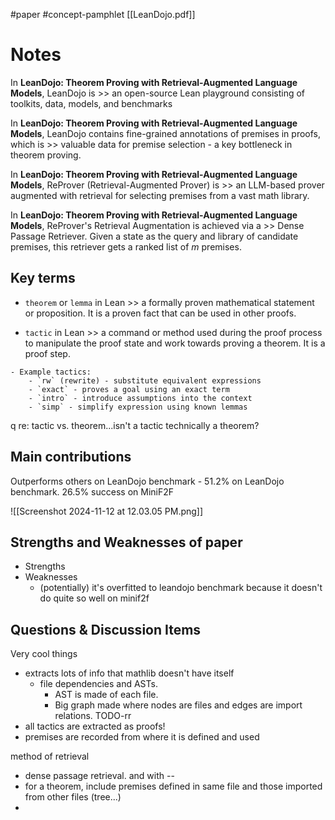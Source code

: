 #paper #concept-pamphlet 
[[LeanDojo.pdf]]
# Notes

In **LeanDojo: Theorem Proving with Retrieval-Augmented Language Models**, LeanDojo is >> an open-source Lean playground consisting of toolkits, data, models, and benchmarks
<!--LEARN:ltOHbhNF-->


In **LeanDojo: Theorem Proving with Retrieval-Augmented Language Models**, LeanDojo contains fine-grained annotations of premises in proofs, which is >> valuable data for premise selection - a key bottleneck in theorem proving. 
<!--LEARN:Wa7abiBS-->

In **LeanDojo: Theorem Proving with Retrieval-Augmented Language Models**, ReProver (Retrieval-Augmented Prover) is >> an LLM-based prover augmented with retrieval for selecting premises from a vast math library. 
<!--LEARN:PROZRYnn-->

In **LeanDojo: Theorem Proving with Retrieval-Augmented Language Models**, ReProver's Retrieval Augmentation is achieved via a >> Dense Passage Retriever. Given a state as the query and library of candidate premises, this retriever gets a ranked list of $m$ premises.
<!--LEARN:GE4kQDaP-->
## Key terms

- `theorem` or `lemma` in Lean >> a formally proven mathematical statement or proposition. It is a proven fact that can be used in other proofs. 
<!--LEARN:G3XmSQAA-->
- `tactic` in Lean >> a command or method used during the proof process to manipulate the proof state and work towards proving a theorem. It is a proof step. 
<!--LEARN:Stc7Aj0q-->
	- Example tactics:
		- `rw` (rewrite) - substitute equivalent expressions
		- `exact` - proves a goal using an exact term
		- `intro` - introduce assumptions into the context
		- `simp` - simplify expression using known lemmas

q re: tactic vs. theorem...isn't a tactic technically a theorem? 

## Main contributions

Outperforms others on LeanDojo benchmark - 51.2% on LeanDojo benchmark.
26.5% success on MiniF2F

![[Screenshot 2024-11-12 at 12.03.05 PM.png]]

## Strengths and Weaknesses of paper
- Strengths
- Weaknesses
	- (potentially) it's overfitted to leandojo benchmark because it doesn't do quite so well on minif2f

## Questions & Discussion Items

Very cool things

- extracts lots of info that mathlib doesn't have itself
	- file dependencies and ASTs. 
		- AST is made of each file. 
		- Big graph made where nodes are files and edges are import relations. TODO-rr
- all tactics are extracted as proofs! 
- premises are recorded from where it is defined and used


method of retrieval
- dense passage retrieval. and with --
- for a theorem, include premises defined in same file and those imported from other files (tree...)
- 